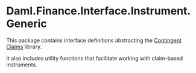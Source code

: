 # Daml.Finance.Interface.Instrument.Generic

This package contains interface definitions abstracting the [Contingent Claims](https://github.com/digital-asset/contingent-claims) library.

It also includes utility functions that facilitate working with claim-based instruments.
